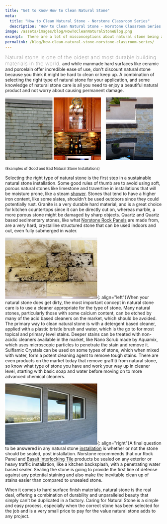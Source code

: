 ```yaml
---
title: "Get to Know How to Clean Natural Stone"
meta:
  title: "How to Clean Natural Stone - Norstone Classroom Series"
  description: "How to Clean Natural Stone - Norstone Classroom Series Natural Stone Care"
image: /assets/images/blog/HowToCleanNaturalStoneBlog.png
excerpt:  There are a lot of misconceptions about natural stone being a hard surface to clean when the inevitable accident occurs. Don't let the thought of a spilled glass of red wine or junior going Picasso on your stone keep you up at night. Let us show you how these and other stains can be cleaned on natural stone surfaces.
permalink: /blog/how-clean-natural-stone-norstone-classroom-series/
---
```


<span style="font-size:16px;font-weight:lighter;letter-spacing:1px">Natural stone is one of the oldest and most durable building materials in the world,</span> and while manmade hard surfaces like ceramic and porcelain offer incredible ease of use, don't discount natural stone because you think it might be hard to clean or keep up. A combination of selecting the right type of natural stone for your application, and some knowledge of natural stone care is all you need to enjoy a beautiful natural product and not worry about causing permanent damage.

![Slate with Iron Rust Stains](/assets/images/blog/Slate-with-Iron-Rust-Stains.jpg)
![Norstone Backsplash with Granite Countertop](/assets/images/blog/Norstone-Backsplash-with-Granite-Countertop-.jpg)    ![Norstone Ivory Rock Panels Waterline Tile](/assets/images/blog/Norstone-Ivory-Rock-Panels-Waterline-Tile.jpg)

<span style="font-size: smaller;">(Examples of Good and Bad Natural Stone Installations)</span>

Selecting the right type of natural stone is the first step in a sustainable natural stone installation. Some good rules of thumb are to avoid using soft, porous natural stones like limestone and travertine in installations that will be moisture prone, like a steam [shower](/gallery/application/showers/). Stones that tend to have a higher iron content, like some slates, shouldn't be used outdoors since they could potentially rust. Granite is a very durable hard material, and is a great choice for kitchen countertops since it can be directly cut on, whereas marble, a more porous stone might be damaged by sharp objects. Quartz and Quartz based sedimentary stones, like what [Norstone Rock Panels](/products/stacked-stone-cladding/) are made from, are a very hard, crystalline structured stone that can be used indoors and out, even fully submerged in water.

![Norstone Ivory Rock Panel Dirt Stain](/assets/images/blog/Norstone-Ivory-Rock-Panel-Dirt-Stain.jpg){: align="left"}When your natural stone does get dirty, the most important concept in natural stone care is to use a cleaner appropriate for the type of stone. Many natural stones, particularly those with some calcium content, can be etched by many of the acid based cleaners on the market, which should be avoided. The primary way to clean natural stone is with a detergent based cleaner, applied with a plastic bristle brush and water, which is the go to for most topical and primary level stains. Deeper stains can be treated with non-acidic cleaners available in the market, like Nano Scrub made by Aquamix, which uses microscopic particles to penetrate the stain and remove it. Sulflamic Crystals can be used on some types of stone, which when mixed with water, form a potent cleaning agent to remove tough stains. There are even products on the market today that remove graffiti from natural stone, so know what type of stone you have and work your way up in cleaner level, starting with basic soap and water before moving on to more advanced chemical cleaners.

![Outdoor Wall Sealed](/assets/images/blog/Norstone-Basalt-Grey-Tiles---Outdoor-Wall-Sealed.jpg){: align="right"}A final question to be answered in any natural stone [installation](/how-to-install-stacked-stone/) is whether or not the stone should be sealed, post installation. Norstone recommends that our Rock Panel and [Basalt Interlocking Tile](/products/modern-wall-tile/) products be sealed on any exterior or heavy traffic installation, like a kitchen backsplash, with a penetrating water based sealer. Sealing the stone is going to provide the first line of defense against any potential staining and also make the inevitable clean up of stains easier than compared to unsealed stone.

When it comes to hard surface finish materials, natural stone is the real deal, offering a combination of durability and unparalleled beauty that simply can't be duplicated in a factory. Caring for Natural Stone is a simple and easy process, especially when the correct stone has been selected for the job and is a very small price to pay for the value natural stone adds to any project.
